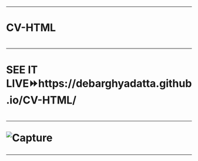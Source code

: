 <hr>
<h1>CV-HTML<h1/>
<hr>
<h1>SEE IT LIVE⏩https://debarghyadatta.github.io/CV-HTML/<h1/>
<hr>

![Capture](https://user-images.githubusercontent.com/64950255/99884658-ed4cae80-2c55-11eb-850d-869c51c0894a.JPG)
<hr>
